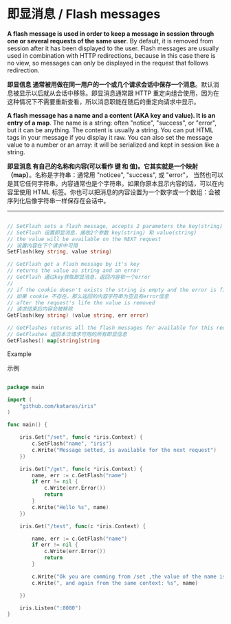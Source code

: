 # 即显消息 / Flash messages

**A flash message is used in order to keep a message in session through one or several requests of the same user**. By default, it is removed from session after it has been displayed to the user. Flash messages are usually used in combination with HTTP redirections, because in this case there is no view, so messages can only be displayed in the request that follows redirection.

**即显信息 通常被用做在同一用户的一个或几个请求会话中保存一个消息**。默认消息被显示以后就从会话中移除。即显消息通常跟 HTTP 重定向组合使用，因为在这种情况下不需要重新查看，所以消息职能在随后的重定向请求中显示。

**A flash message has a name and a content (AKA key and value). It is an entry of a map**. The name is a string: often "notice", "success", or "error", but it can be anything. The content is usually a string. You can put HTML tags in your message if you display it raw. You can also set the message value to a number or an array: it will be serialized and kept in session like a string.

**即显消息 有自己的名称和内容(可以看作 键 和 值)。它其实就是一个映射（map）**。名称是字符串：通常用 "noticee", "success", 或 "error"， 当然也可以是其它任何字符串。内容通常也是个字符串。如果你原本显示内容的话，可以在内容里使用 HTML 标签。你也可以把消息的内容设置为一个数字或一个数组：会被序列化后像字符串一样保存在会话中。

----


```go

// SetFlash sets a flash message, accepts 2 parameters the key(string) and the value(string)
// SetFlash 设置即显消息，接收2个参数 key(string) 和 value(string)
// the value will be available on the NEXT request
// 设置内容在下个请求中可用
SetFlash(key string, value string)

// GetFlash get a flash message by it's key
// returns the value as string and an error
// GetFlash 通过key获取即显消息，返回内容和一个error
//
// if the cookie doesn't exists the string is empty and the error is filled
// 如果 cookie 不存在，那么返回的内容字符串为空且有error信息
// after the request's life the value is removed
// 请求结束后内容会被移除
GetFlash(key string) (value string, err error)

// GetFlashes returns all the flash messages for available for this request 
// GetFlashes 返回本次请求可用的所有即显信息
GetFlashes() map[string]string
```

Example

示例

```go

package main

import (
	"github.com/kataras/iris"
)

func main() {

	iris.Get("/set", func(c *iris.Context) {
		c.SetFlash("name", "iris")
		c.Write("Message setted, is available for the next request")
	})

	iris.Get("/get", func(c *iris.Context) {
		name, err := c.GetFlash("name")
		if err != nil {
			c.Write(err.Error())
			return
		}
		c.Write("Hello %s", name)
	})

	iris.Get("/test", func(c *iris.Context) {

		name, err := c.GetFlash("name")
		if err != nil {
			c.Write(err.Error())
			return
		}

		c.Write("Ok you are comming from /set ,the value of the name is %s", name)
		c.Write(", and again from the same context: %s", name)

	})

	iris.Listen(":8080")
}


```